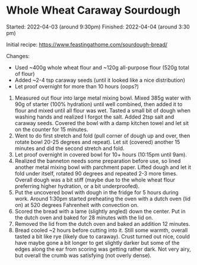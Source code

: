 # Whole Wheat Caraway Sourdough

Started: 2022-04-03 (around 9:30pm)
Finished: 2022-04-04 (around 3:30 pm)

Initial recipe: https://www.feastingathome.com/sourdough-bread/

Changes:

- Used ~400g whole wheat flour and ~120g all-purpose flour (520g total of flour)
- Added ~2-4 tsp caraway seeds (until it looked like a nice distribution)
- Let proof overnight for more than 10 hours (oops?)

1. Measured out flour into large metal mixing bowl. Mixed 385g water with 90g of starter (100% hydration) until well combined, then added it to flour and mixed until all flour was wet. Tasted a small bit of dough when washing hands and realized I forgot the salt. Added 2tsp salt and caraway seeds. Covered the bowl with a damp kitchen towel and let sit on the counter for 15 minutes.
2. Went to do first stretch and fold (pull corner of dough up and over, then rotate bowl 20-25 degrees and repeat). Let sit (covered) another 15 minutes and did the second stretch and fold.
3. Let proof overnight in covered bowl for 10+ hours (10:15pm until 9am).
4. Realized the banneton needs some preparation before use, so lined another metal mixing bowl with parchment paper. Lifted dough and let it fold under itself, rotated 90 degrees and repeated 2-3 more times. Overall dough was a bit stiff (maybe due to the whole wheat flour preferring higher hydration, or a bit underproofed).
5. Put the uncovered bowl with dough in the fridge for 5 hours during work. Around 1:30pm started preheating the oven with a dutch oven (lid on) at 520 degrees Fahrenheit with convection on.
6. Scored the bread with a lame (slightly angled) down the center. Put in the dutch oven and baked for 28 minutes with the lid on.
7. Removed the lid from the dutch oven and baked an addition 12 minutes.
8. Bread cooled ~2 hours before cutting into it. Still some warmth, overall tasted a bit like rye (likely due to caraway). Crust turned out nice, could have maybe gone a bit longer to get slightly darker but some of the edges along the ear from scoring was getting rather dark. Not very airy, but overall the crumb was satisfying (not overly dense).
